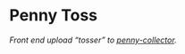 # Penny Toss

_Front end upload “tosser” to [penny-collector](https://github.com/MRN-Code/penny-collector)._
